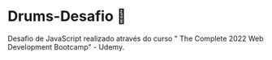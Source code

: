 # Drums-Desafio 🥁
Desafio de JavaScript realizado através do curso " The Complete 2022 Web Development Bootcamp" - Udemy.
